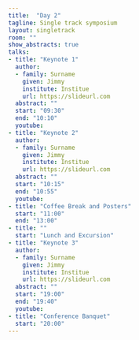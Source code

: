 ```yaml
---
title:  "Day 2"
tagline: Single track symposium
layout: singletrack
room: ""
show_abstracts: true
talks:
- title: "Keynote 1"
  author: 
  - family: Surname
    given: Jimmy
    institute: Institue
    url: https://slideurl.com
  abstract: ""
  start: "09:30"
  end: "10:10"
  youtube: 
- title: "Keynote 2"
  author: 
  - family: Surname
    given: Jimmy
    institute: Institue
    url: https://slideurl.com
  abstract: ""
  start: "10:15"
  end: "10:55"
  youtube: 
- title: "Coffee Break and Posters"
  start: "11:00"
  end: "13:00"
- title: ""
  start: "Lunch and Excursion"
- title: "Keynote 3"
  author: 
  - family: Surname
    given: Jimmy
    institute: Institue
    url: https://slideurl.com
  abstract: ""
  start: "19:00"
  end: "19:40"
  youtube: 
- title: "Conference Banquet"
  start: "20:00"
---
```

